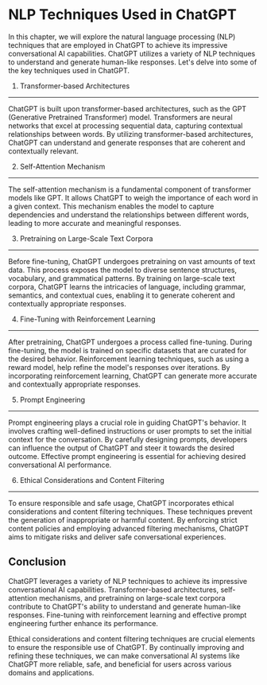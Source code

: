 NLP Techniques Used in ChatGPT
=======================================

In this chapter, we will explore the natural language processing (NLP) techniques that are employed in ChatGPT to achieve its impressive conversational AI capabilities. ChatGPT utilizes a variety of NLP techniques to understand and generate human-like responses. Let's delve into some of the key techniques used in ChatGPT.

1. Transformer-based Architectures
----------------------------------

ChatGPT is built upon transformer-based architectures, such as the GPT (Generative Pretrained Transformer) model. Transformers are neural networks that excel at processing sequential data, capturing contextual relationships between words. By utilizing transformer-based architectures, ChatGPT can understand and generate responses that are coherent and contextually relevant.

2. Self-Attention Mechanism
---------------------------

The self-attention mechanism is a fundamental component of transformer models like GPT. It allows ChatGPT to weigh the importance of each word in a given context. This mechanism enables the model to capture dependencies and understand the relationships between different words, leading to more accurate and meaningful responses.

3. Pretraining on Large-Scale Text Corpora
------------------------------------------

Before fine-tuning, ChatGPT undergoes pretraining on vast amounts of text data. This process exposes the model to diverse sentence structures, vocabulary, and grammatical patterns. By training on large-scale text corpora, ChatGPT learns the intricacies of language, including grammar, semantics, and contextual cues, enabling it to generate coherent and contextually appropriate responses.

4. Fine-Tuning with Reinforcement Learning
------------------------------------------

After pretraining, ChatGPT undergoes a process called fine-tuning. During fine-tuning, the model is trained on specific datasets that are curated for the desired behavior. Reinforcement learning techniques, such as using a reward model, help refine the model's responses over iterations. By incorporating reinforcement learning, ChatGPT can generate more accurate and contextually appropriate responses.

5. Prompt Engineering
---------------------

Prompt engineering plays a crucial role in guiding ChatGPT's behavior. It involves crafting well-defined instructions or user prompts to set the initial context for the conversation. By carefully designing prompts, developers can influence the output of ChatGPT and steer it towards the desired outcome. Effective prompt engineering is essential for achieving desired conversational AI performance.

6. Ethical Considerations and Content Filtering
-----------------------------------------------

To ensure responsible and safe usage, ChatGPT incorporates ethical considerations and content filtering techniques. These techniques prevent the generation of inappropriate or harmful content. By enforcing strict content policies and employing advanced filtering mechanisms, ChatGPT aims to mitigate risks and deliver safe conversational experiences.

Conclusion
----------

ChatGPT leverages a variety of NLP techniques to achieve its impressive conversational AI capabilities. Transformer-based architectures, self-attention mechanisms, and pretraining on large-scale text corpora contribute to ChatGPT's ability to understand and generate human-like responses. Fine-tuning with reinforcement learning and effective prompt engineering further enhance its performance.

Ethical considerations and content filtering techniques are crucial elements to ensure the responsible use of ChatGPT. By continually improving and refining these techniques, we can make conversational AI systems like ChatGPT more reliable, safe, and beneficial for users across various domains and applications.
